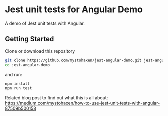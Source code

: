 # Jest unit tests for Angular Demo
A demo of Jest unit tests with Angular.

## Getting Started
Clone or download this repository
```bash
git clone https://github.com/mystohaxen/jest-angular-demo.git jest-angular-demo
cd jest-angular-demo
```

and run:

```bash
npm install
npm run test
```
Related blog post to find out what this is all about: https://medium.com/mystohaxen/how-to-use-jest-unit-tests-with-angular-87509b500158

